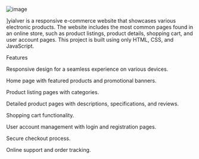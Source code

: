 ![image](https://github.com/Poorya96/iyialver/assets/50921340/444e8375-0e1f-45dd-87ae-767b0816bee9)

]yialver is a responsive e-commerce website that showcases various electronic products. The website includes the most common pages found in an online store, such as product listings, product details, shopping cart, and user account pages. This project is built using only HTML, CSS, and JavaScript.

Features

Responsive design for a seamless experience on various devices.

Home page with featured products and promotional banners.

Product listing pages with categories.

Detailed product pages with descriptions, specifications, and reviews.

Shopping cart functionality.

User account management with login and registration pages.

Secure checkout process.

Online support and order tracking.
